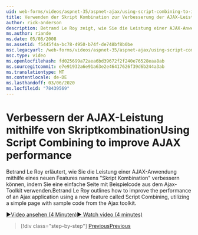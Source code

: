 ```yaml
---
uid: web-forms/videos/aspnet-35/aspnet-ajax/using-script-combining-to-improve-ajax-performance
title: Verwenden der Skript Kombination zur Verbesserung der AJAX-Leistung | Microsoft-Dokumentation
author: rick-anderson
description: Betrand Le Roy zeigt, wie Sie die Leistung einer AJAX-Anwendung mithilfe eines neuen Features namens "Skript Kombination" verbessern können, indem Sie eine einfache Seite mit SAMP verwenden...
ms.author: riande
ms.date: 05/08/2008
ms.assetid: f5445f4a-bc78-4950-b74f-de748bf8b0be
msc.legacyurl: /web-forms/videos/aspnet-35/aspnet-ajax/using-script-combining-to-improve-ajax-performance
msc.type: video
ms.openlocfilehash: fd025699a72aea6bd39672f2f240e76528eaa8ab
ms.sourcegitcommit: e7e91932a6e91a63e2e46417626f39d6b244a3ab
ms.translationtype: MT
ms.contentlocale: de-DE
ms.lasthandoff: 03/06/2020
ms.locfileid: "78439569"
---
```

# <a name="using-script-combining-to-improve-ajax-performance"></a><span data-ttu-id="95e84-103">Verbessern der AJAX-Leistung mithilfe von Skriptkombination</span><span class="sxs-lookup"><span data-stu-id="95e84-103">Using Script Combining to improve AJAX performance</span></span>

<span data-ttu-id="95e84-104">Betrand Le Roy erläutert, wie Sie die Leistung einer AJAX-Anwendung mithilfe eines neuen Features namens "Skript Kombination" verbessern können, indem Sie eine einfache Seite mit Beispielcode aus dem Ajax-Toolkit verwenden.</span><span class="sxs-lookup"><span data-stu-id="95e84-104">Betrand Le Roy outlines how to improve the performance of an Ajax application using a new feature called Script Combining, utilizing a simple page with sample code from the Ajax toolkit.</span></span>

[<span data-ttu-id="95e84-105">&#9654;Video ansehen (4 Minuten)</span><span class="sxs-lookup"><span data-stu-id="95e84-105">&#9654; Watch video (4 minutes)</span></span>](https://channel9.msdn.com/Blogs/ASP-NET-Site-Videos/using-script-combining-to-improve-ajax-performance)

> [!div class="step-by-step"]
> [<span data-ttu-id="95e84-106">Previous</span><span class="sxs-lookup"><span data-stu-id="95e84-106">Previous</span></span>](introduction-to-aspnet-ajax-history.md)
